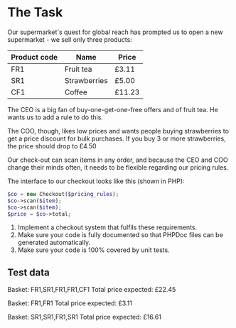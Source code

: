 # The Task

Our supermarket's quest for global reach has prompted us to open a new supermarket - we sell only three products:

| Product code | Name         | Price   |
|--------------|--------------|---------|
| FR1          | Fruit tea    | £3.11   |
| SR1          | Strawberries | £5.00   |
|  CF1         | Coffee       | £11.23  |

The CEO is a big fan of buy-one-get-one-free offers and of fruit tea. He wants us to add a rule to do this.

The COO, though, likes low prices and wants people buying strawberries to get a price discount for bulk purchases. If you buy 3 or more strawberries, the price should drop to £4.50

Our check-out can scan items in any order, and because the CEO and COO change their minds often, it needs to be flexible regarding our pricing rules.

The interface to our checkout looks like this (shown in PHP):

```php
$co = new Checkout($pricing_rules);
$co->scan($item);
$co->scan($item);
$price = $co->total;
```

1. Implement a checkout system that fulfils these requirements.
2. Make sure your code is fully documented so that PHPDoc files can be generated automatically.
3. Make sure your code is 100% covered by unit tests.

Test data
---------

Basket: FR1,SR1,FR1,FR1,CF1
Total price expected: £22.45

Basket: FR1,FR1
Total price expected: £3.11

Basket: SR1,SR1,FR1,SR1
Total price expected: £16.61
